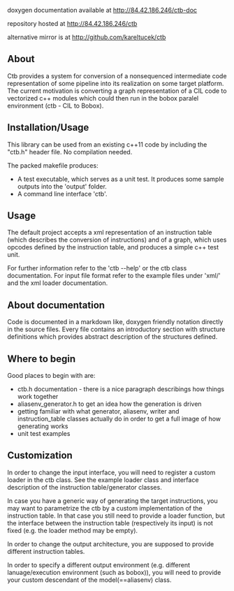 doxygen documentation available at http://84.42.186.246/ctb-doc

repository hosted at http://84.42.186.246/ctb

alternative mirror is at http://github.com/kareltucek/ctb

About
-----

Ctb provides a system for conversion of a nonsequenced intermediate code representation of some pipeline into its realization on some target platform. The current motivation is converting a graph representation of a CIL code to vectorized c++ modules which could then run in the bobox paralel environment (ctb - CIL to Bobox). 

Installation/Usage
------------------

This library can be used from an existing c++11 code by including the "ctb.h" header file. No compilation needed.

The packed makefile produces:
  - A test executable, which serves as a unit test. It produces some sample outputs into the 'output' folder.
  - A command line interface 'ctb'.

Usage
-----

The default project accepts a xml representation of an instruction table (which describes the conversion of instructions) and of a graph, which uses opcodes defined by the instruction table, and produces a simple c++ test unit.

For further information refer to the 'ctb --help' or the ctb class documentation. For input file format refer to the example files under 'xml/' and the xml loader documentation.

About documentation
-------------------
Code is documented in a markdown like, doxygen friendly notation directly in the source files. Every file contains an introductory section with structure definitions which provides abstract description of the structures defined.

Where to begin
--------------
Good places to begin with are:
- ctb.h documentation - there is a nice paragraph describings how things work together
- aliasenv_generator.h to get an idea how the generation is driven
- getting familiar with what generator, aliasenv, writer and instruction_table classes actually do in order to get a full image of how generating works
- unit test examples

Customization
-------------

In order to change the input interface, you will need to register a custom loader in the ctb class. See the example loader class and interface description of the instruction table/generator classes. 

In case you have a generic way of generating the target instructions, you may want to parametrize the ctb by a custom implementation of the instruction table. In that case you still need to provide a loader function, but the interface between the instruction table (respectively its input) is not fixed (e.g. the loader method may be empty).

In order to change the output architecture, you are supposed to provide different instruction tables.

In order to specify a different output environment (e.g. different lanuage/execution environment (such as bobox)), you will need to provide your custom descendant of the model(==aliasenv) class.



